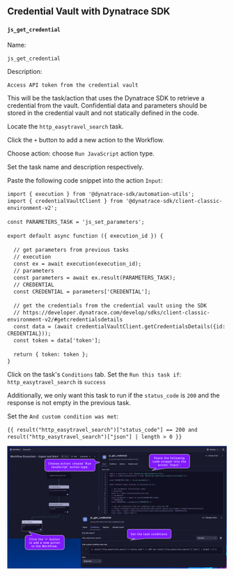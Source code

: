 ## Credential Vault with Dynatrace SDK

#### `js_get_credential`
Name:
```text
js_get_credential
```
Description:
```text
Access API token from the credential vault
```

This will be the task/action that uses the Dynatrace SDK to retrieve a credential from the vault.  Confidential data and parameters should be stored in the credential vault and not statically defined in the code.

Locate the `http_easytravel_search` task.

Click the `+` button to add a new action to the Workflow.

Choose action: choose `Run JavaScript` action type.

Set the task name and description respectively.

Paste the following code snippet into the action `Input`:
```
import { execution } from '@dynatrace-sdk/automation-utils';
import { credentialVaultClient } from '@dynatrace-sdk/client-classic-environment-v2';

const PARAMETERS_TASK = 'js_set_parameters';

export default async function ({ execution_id }) {

  // get parameters from previous tasks
  // execution
  const ex = await execution(execution_id);
  // parameters
  const parameters = await ex.result(PARAMETERS_TASK);
  // CREDENTIAL
  const CREDENTIAL = parameters['CREDENTIAL'];

  // get the credentials from the credential vault using the SDK
  // https://developer.dynatrace.com/develop/sdks/client-classic-environment-v2/#getcredentialsdetails
  const data = (await credentialVaultClient.getCredentialsDetails({id: CREDENTIAL}));
  const token = data['token'];
  
  return { token: token };
}
```

Click on the task's `Conditions` tab.  Set the `Run this task if`: `http_easytravel_search` is `success`

Additionally, we only want this task to run if the `status_code` is `200` and the response is not empty in the previous task.

Set the `And custom condition was met`:
```
{{ result("http_easytravel_search")["status_code"] == 200 and result("http_easytravel_search")["json"] | length > 0 }}
```

![../../../assets/images/03-get-credential-input.png](../../../assets/images/03-get-credential-input.png)